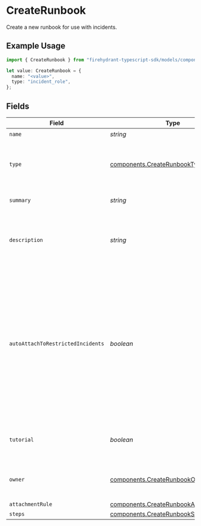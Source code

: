 # CreateRunbook

Create a new runbook for use with incidents.

## Example Usage

```typescript
import { CreateRunbook } from "firehydrant-typescript-sdk/models/components";

let value: CreateRunbook = {
  name: "<value>",
  type: "incident_role",
};
```

## Fields

| Field                                                                                                                                                                                                               | Type                                                                                                                                                                                                                | Required                                                                                                                                                                                                            | Description                                                                                                                                                                                                         |
| ------------------------------------------------------------------------------------------------------------------------------------------------------------------------------------------------------------------- | ------------------------------------------------------------------------------------------------------------------------------------------------------------------------------------------------------------------- | ------------------------------------------------------------------------------------------------------------------------------------------------------------------------------------------------------------------- | ------------------------------------------------------------------------------------------------------------------------------------------------------------------------------------------------------------------- |
| `name`                                                                                                                                                                                                              | *string*                                                                                                                                                                                                            | :heavy_check_mark:                                                                                                                                                                                                  | N/A                                                                                                                                                                                                                 |
| `type`                                                                                                                                                                                                              | [components.CreateRunbookType](../../models/components/createrunbooktype.md)                                                                                                                                        | :heavy_check_mark:                                                                                                                                                                                                  | Deprecated, but still required. Please just use 'incident'                                                                                                                                                          |
| `summary`                                                                                                                                                                                                           | *string*                                                                                                                                                                                                            | :heavy_minus_sign:                                                                                                                                                                                                  | Deprecated. Use description                                                                                                                                                                                         |
| `description`                                                                                                                                                                                                       | *string*                                                                                                                                                                                                            | :heavy_minus_sign:                                                                                                                                                                                                  | A longer description about the Runbook. Supports markdown format                                                                                                                                                    |
| `autoAttachToRestrictedIncidents`                                                                                                                                                                                   | *boolean*                                                                                                                                                                                                           | :heavy_minus_sign:                                                                                                                                                                                                  | Whether or not this runbook should be automatically attached to restricted incidents. Note that setting this to `true` will prevent it from being attached to public incidents, even manually. Defaults to `false`. |
| `tutorial`                                                                                                                                                                                                          | *boolean*                                                                                                                                                                                                           | :heavy_minus_sign:                                                                                                                                                                                                  | Whether or not this runbook is a tutorial runbook                                                                                                                                                                   |
| `owner`                                                                                                                                                                                                             | [components.CreateRunbookOwner](../../models/components/createrunbookowner.md)                                                                                                                                      | :heavy_minus_sign:                                                                                                                                                                                                  | An object representing a Team that owns the runbook                                                                                                                                                                 |
| `attachmentRule`                                                                                                                                                                                                    | [components.CreateRunbookAttachmentRule](../../models/components/createrunbookattachmentrule.md)                                                                                                                    | :heavy_minus_sign:                                                                                                                                                                                                  | N/A                                                                                                                                                                                                                 |
| `steps`                                                                                                                                                                                                             | [components.CreateRunbookStep](../../models/components/createrunbookstep.md)[]                                                                                                                                      | :heavy_minus_sign:                                                                                                                                                                                                  | N/A                                                                                                                                                                                                                 |